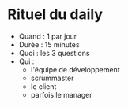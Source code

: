 # Rituel du daily

* Quand : 1 par jour
* Durée : 15 minutes
* Quoi : les 3 questions
* Qui :
	* l'équipe de développement
	* scrummaster
	* le client
	* parfois le manager
